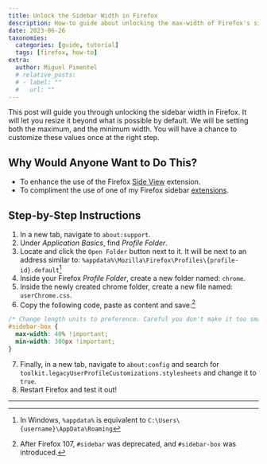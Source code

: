 ```yaml
---
title: Unlock the Sidebar Width in Firefox
description: How-to guide about unlocking the max-width of Firefox's sidebar. Doing so net's you a better experience when using extensions within the sidebar.
date: 2023-06-26
taxonomies:
  categories: [guide, tutorial]
  tags: [firefox, how-to]
extra:
  author: Miguel Pimentel
  # relative_posts:
  # - label: ""
  #   url: ""
---
```


This post will guide you through unlocking the sidebar width in Firefox. It will let you resize it beyond what is possible by default. We will be setting both the maximum, and the minimum width. You will have a chance to customize these values once at the right step.

## Why Would Anyone Want to Do This?

* To enhance the use of the Firefox [Side View](https://addons.mozilla.org/en-US/firefox/addon/side-view/) extension.
* To compliment the use of one of my Firefox sidebar [extensions](https://addons.mozilla.org/en-US/firefox/user/17772574/).

## Step-by-Step Instructions

1. In a new tab, navigate to `about:support`.
2. Under _Application Basics_, find _Profile Folder_.
3. Locate and click the `Open Folder` button next to it. It will be next to an address similar to: `%appdata%\Mozilla\Firefox\Profiles\{profile-id}.default`[^1]
4. Inside your Firefox _Profile Folder_, create a new folder named: `chrome`.
5. Inside the newly created chrome folder, create a new file named: `userChrome.css`.
6. Copy the following code, paste as content and save:[^2]

```css
/* Change length units to preference. Careful you don't make it too small */
#sidebar-box {
  max-width: 40% !important;
  min-width: 300px !important;
}
```

7. Finally, in a new tab, navigate to `about:config` and search for `toolkit.legacyUserProfileCustomizations.stylesheets` and change it to `true`.
8. Restart Firefox and test it out!

---
<span></span>
[^1]: In Windows, `%appdata%` is equivalent to `C:\Users\{username}\AppData\Roaming`  
[^2]: After Firefox 107, `#sidebar` was deprecated, and `#sidebar-box` was introduced.
